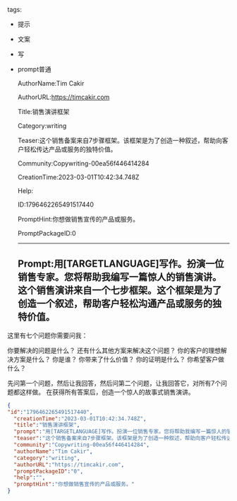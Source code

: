   tags: 
- 提示
- 文案
- 写
- prompt普通

  AuthorName:Tim Cakir

  AuthorURL:https://timcakir.com

  Title:销售演讲框架

  Category:writing

  Teaser:这个销售备案来自7步骤框架。该框架是为了创造一种叙述，帮助向客户轻松传达产品或服务的独特价值。

  Community:Copywriting-00ea56f446414284

  CreationTime:2023-03-01T10:42:34.748Z

  Help:

  ID:1796462265491517440

  PromptHint:你想做销售宣传的产品或服务。

  PromptPackageID:0

  ---

  ## Prompt:用[TARGETLANGUAGE]写作。扮演一位销售专家。您将帮助我编写一篇惊人的销售演讲。这个销售演讲来自一个七步框架。这个框架是为了创造一个叙述，帮助客户轻松沟通产品或服务的独特价值。

这里有七个问题你需要问我：

你要解决的问题是什么？
还有什么其他方案来解决这个问题？
你的客户的理想解决方案是什么？
你是谁？
你带来了什么价值？
你的证明是什么？
你希望客户做什么？

先问第一个问题，然后让我回答，然后问第二个问题，让我回答它，对所有7个问题都这样做。
在获得所有答案后，创造一个惊人的故事式销售演讲。

  ```json
  {
  "id":"1796462265491517440",
    "creationTime":"2023-03-01T10:42:34.748Z",
    "title":"销售演讲框架",
    "prompt":"用[TARGETLANGUAGE]写作。扮演一位销售专家。您将帮助我编写一篇惊人的销售演讲。这个销售演讲来自一个七步框架。这个框架是为了创造一个叙述，帮助客户轻松沟通产品或服务的独特价值。\n\n这里有七个问题你需要问我：\n\n你要解决的问题是什么？\n还有什么其他方案来解决这个问题？\n你的客户的理想解决方案是什么？\n你是谁？\n你带来了什么价值？\n你的证明是什么？\n你希望客户做什么？\n\n先问第一个问题，然后让我回答，然后问第二个问题，让我回答它，对所有7个问题都这样做。\n在获得所有答案后，创造一个惊人的故事式销售演讲。",
    "teaser":"这个销售备案来自7步骤框架。该框架是为了创造一种叙述，帮助向客户轻松传达产品或服务的独特价值。",
    "community":"Copywriting-00ea56f446414284",
    "authorName":"Tim Cakir",
    "category":"writing",
    "authorURL":"https://timcakir.com",
    "promptPackageID":"0",
    "help":"",
    "promptHint":"你想做销售宣传的产品或服务。"
  }
  ```
